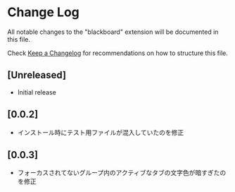 # Change Log

All notable changes to the "blackboard" extension will be documented in this file.

Check [Keep a Changelog](http://keepachangelog.com/) for recommendations on how to structure this file.

## [Unreleased]

- Initial release

## [0.0.2]

- インストール時にテスト用ファイルが混入していたのを修正

## [0.0.3]

- フォーカスされてないグループ内のアクティブなタブの文字色が暗すぎたのを修正
